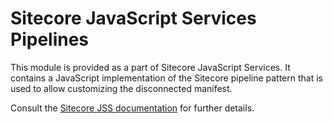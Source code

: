 # Sitecore JavaScript Services Pipelines

This module is provided as a part of Sitecore JavaScript Services. It contains a JavaScript implementation of the Sitecore pipeline pattern that is used to allow customizing the disconnected manifest.

Consult the [Sitecore JSS documentation](https://jss.sitecore.net) for further details.
